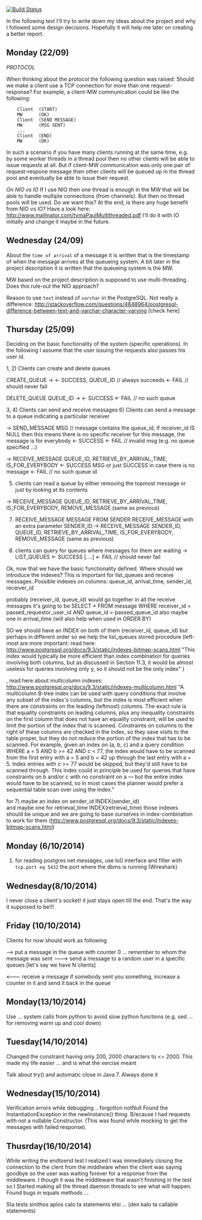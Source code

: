 [![Build Status](https://magnum.travis-ci.com/insumity/mepas.svg?token=zwxMV6HFTjurdrTshKys&branch=master)](https://magnum.travis-ci.com/insumity/mepas)




In the following text I'll try to write down my ideas about the project and why
I followed some design decisions. Hopefully it will help me later on creating
a better report.

Monday (22/09)
--------------

*PROTOCOL*

When thinking about the protocol the following question was raised:
Should we make a client use a TCP connection for more than one request-response?
For example, a client-MW communication could be like the following:
```
    Client  (START)
    MW      (OK)
    Client  (SEND MESSAGE)
    MW      (MSG SENT)
    ...
    Client  (END)
    MW      (OK)
```
In such a scenario if you have many clients running at the same time, e.g. by
some worker threads in a thread pool then no other clients will be able to issue
requests at all. But if client-MW communication was only one pair of request-respone message
then other clients will be queued up in the thread pool and eventually be able to issue
their request.

*On NIO vs IO*
If I use NIO then one thread is enough in the MW that will be able to handle multiple
connections (from channels). But then no thread pools will be used. Do we want this?
At the end, is there any huge benefit from NIO vs IO? Have a look here: 
http://www.mailinator.com/tymaPaulMultithreaded.pdf
I'll do it with IO initially and change it maybe in the future.


Wednesday (24/09)
-----------------

About the `time of arrival` of a message it is written that is the timestamp of when
the message arrives at the queueing system. A bit later in the project description it
is written that the queueing system is the MW. 

MW based on the project description is supposed to use multi-threading. Does this rule-out
the NIO approach?

Reason to use `text` instead of `varchar` in the PostgreSQL. Not really a difference:
http://stackoverflow.com/questions/4848964/postgresql-difference-between-text-and-varchar-character-varying
[check here]


Thursday (25/09)
----------------

Deciding on the basic functionality of the system (specific operations).
In the following I assume that the user issuing the requests also passes
his user id.

1, 2) Clients can create and delete queues

CREATE_QUEUE ->
<- SUCCESS, QUEUE_ID // always succeeds
<- FAIL // should never fail

DELETE_QUEUE QUEUE_ID ->
<- SUCCESS 
<- FAIL // no such queue

3, 4) Clients can send and receive messages
6) Clients can send a message to a queue indicating a particular receiver

-> SEND_MESSAGE MSG // message contains the queue_id, if receiver_id IS NULL then this means there
is no specific receiver for this message, the message is for everybody
<- SUCCESS
<- FAIL // invalid msg (e.g. no queue specified ...)

-> RECEIVE_MESSAGE QUEUE_ID, RETRIEVE_BY_ARRIVAL_TIME, IS_FOR_EVERYBODY
<- SUCCESS MSG or just SUCCESS in case there is no message 
<- FAIL // no such queue id

5) clients can read a queue by either removing the topmost message or just by looking
at its contents

-> RECEIVE_MESSAGE QUEUE_ID, RETRIEVE_BY_ARRIVAL_TIME, IS_FOR_EVERYBODY, REMOVE_MESSAGE
(same as previous)

7) RECEIVE_MESSAGE MESSAGE FROM SENDER RECEIVE_MESSAGE with an extra parameter SENDER_ID
-> RECEIVE_MESSAGE SENDER_ID, QUEUE_ID, RETRIEVE_BY_ARRIVAL_TIME, IS_FOR_EVERYBODY, REMOVE_MESSAGE
(same as previous)

8) clients can query for queues where messages for them are waiting
-> LIST_QUEUES
<- SUCCESS [....]
<- FAIL // should never fail


Ok, now that we have the basic functionality defined. Where should we introduce the indexes?
This is important for list_queues and receive messages.
Possible indexes on columns:
queue_id, arrival_time, sender_id, receiver_id

probably (receiver_id, queue_id) would go together in all the receive messages it's going
to be SELECT * FROM message WHERE receiver_id = passed_requestor_user_id AND queue_id = passed_queue_id
also maybe one in arrival_time (will also help when used in ORDER BY)

SO we should have an INDEX on both of them (receiver_id, queue_id) but perhaps in different order
so we help the list_queues stored procedure (left-most are more important: read here: http://www.postgresql.org/docs/9.3/static/indexes-bitmap-scans.html
 "This index would typically be more efficient than index combination for queries involving both columns, but as discussed in Section 11.3, it would be almost useless for queries involving only y, so it should not be the only index"
 )

, read here about multicolumn indexes:
http://www.postgresql.org/docs/9.3/static/indexes-multicolumn.html
"A multicolumn B-tree index can be used with query conditions that involve any subset of the index's columns, but the index is 
most efficient when there are constraints on the leading (leftmost) columns. The exact rule is that equality constraints on
leading columns, plus any inequality constraints on the first column that does not have an equality constraint, will be used 
to limit the portion of the index that is scanned. Constraints on columns to the right of these columns are checked in the index, 
so they save visits to the table proper, but they do not reduce the portion of the index that has to be scanned. For example, given 
an index on (a, b, c) and a query condition WHERE a = 5 AND b >= 42 AND c < 77, the index would have to be scanned from the first 
entry with a = 5 and b = 42 up through the last entry with a = 5. Index entries with c >= 77 would be skipped, but they'd still 
have to be scanned through. This index could in principle be used for queries that have constraints on b and/or c with no 
constraint on a — but the entire index would have to be scanned, so in most cases the planner would prefer a sequential 
table scan over using the index."


for 7) maybe an index on sender_id INDEX(sender_id)  
and maybe one for retrieval_time  INDEX(retrieval_time)
those indexes should be unique and we are going to base ourselves in index-combination to work for them 
(http://www.postgresql.org/docs/9.3/static/indexes-bitmap-scans.html)




Monday (6/10/2014)
------------------
1) for reading postgres net messages, use lo0 interface and filter with `tcp.port eq 5432` the port
where the dbms is running (Wireshark) 

Wednesday(8/10/2014)
--------------------
I never close a client's socket! it just stays open till the end.
That's the way it supposed to be!!!

Friday (10/10/2014)
-------------------
Clients for now should work as following

--> put a message in the queue with counter 0 ... remember to whom the message was sent
---> send a message to a random user in a specific queues [let's say we have N clients]

<--- receive a message if somebody sent you something, increase a counter in it and
 send it back in the queue

Monday(13/10/2014)
------------------
Use ... system calls from python to avoid slow python functions (e.g. sed ... for
removing warm up and cool down)

Tuesday(14/10/2014)
-------------------
Changed the constraint having only 200, 2000 characters to <= 2000. This made
my life easier ... and is what the xercise meant

Talk about try() and automatic close in Java 7. Always done it

Wednesday(15/10/2014)
---------------------
Verification errors while debugging .. forgotton notNull
Found the InstantiationException in the newInstance() thing. B/ecause I had
requests with not a nullable Constructor. (This was found while mocking 
to get the messages with failed response).

Thusrday(16/10/2014)
--------------------
While writing the endtoend test I realized I was immediately closing
the connection to the clent from the middlware when the client was saying goodbye
so the user was waiting forever for a response from the middleware. I though
it was the middleware that wasn't finishing in the test so I Started making
all the thread daemon threads to see what will happen.
Found bugs in equals methods ...   

Sta tests sinithos aplos calo ta statements etsi ...  (den kalo ta callable
statements)


